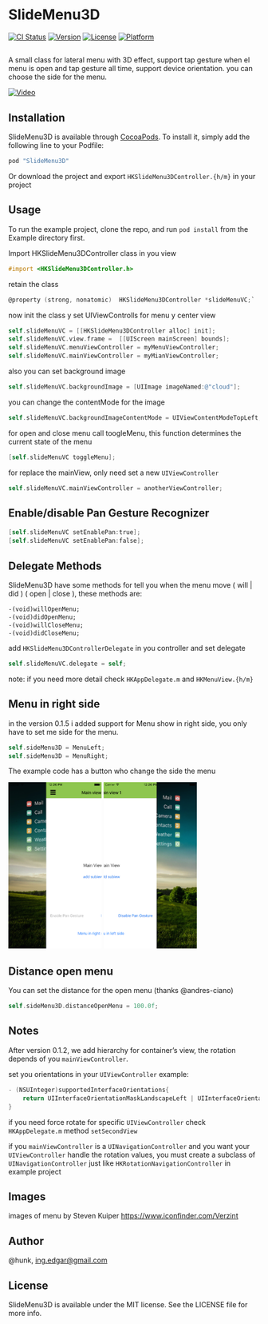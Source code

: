 # SlideMenu3D

[![CI Status](http://img.shields.io/travis/hunk/SlideMenu3D.svg?style=flat)](https://travis-ci.org/hunk/SlideMenu3D)
[![Version](https://img.shields.io/cocoapods/v/SlideMenu3D.svg?style=flat)](http://cocoapods.org/pods/SlideMenu3D)
[![License](https://img.shields.io/cocoapods/l/SlideMenu3D.svg?style=flat)](http://cocoapods.org/pods/SlideMenu3D)
[![Platform](https://img.shields.io/cocoapods/p/SlideMenu3D.svg?style=flat)](http://cocoapods.org/pods/SlideMenu3D)

## 
A small class for lateral menu with 3D effect, support tap gesture when el menu is open and tap gesture all time, support device orientation. you can choose the side for the menu.

[![Video](http://img.youtube.com/vi/1UyrVDaNDIg/0.jpg)](https://www.youtube.com/watch?v=1UyrVDaNDIg)

## Installation

SlideMenu3D is available through [CocoaPods](http://cocoapods.org). To install
it, simply add the following line to your Podfile:

```ruby
pod "SlideMenu3D"
```

Or download the project and export `HKSlideMenu3DController.{h/m}` in your project

## Usage

To run the example project, clone the repo, and run `pod install` from the Example directory first.


Import HKSlideMenu3DController class in you view

```objective-c
#import <HKSlideMenu3DController.h>
```

retain the class

```objective-c
@property (strong, nonatomic)  HKSlideMenu3DController *slideMenuVC;`
```

now init the class y set UIViewControlls for menu y center view

```objective-c
self.slideMenuVC = [[HKSlideMenu3DController alloc] init];
self.slideMenuVC.view.frame =  [[UIScreen mainScreen] bounds];
self.slideMenuVC.menuViewController = myMenuViewController;
self.slideMenuVC.mainViewController = myMianViewController;
```

also you can set background image

```objective-c
self.slideMenuVC.backgroundImage = [UIImage imageNamed:@"cloud"];
```

you can change the contentMode for the image

```objective-c
self.slideMenuVC.backgroundImageContentMode = UIViewContentModeTopLeft;
```
for open and close menu call toogleMenu, this function determines the current state of the menu

```objective-c
[self.slideMenuVC toggleMenu];
```

for replace the mainView, only need set a new `UIViewController`

```objective-c
self.slideMenuVC.mainViewController = anotherViewController;
```

## Enable/disable Pan Gesture Recognizer

```objective-c
[self.slideMenuVC setEnablePan:true];
[self.slideMenuVC setEnablePan:false];
```

## Delegate Methods

SlideMenu3D have some methods for tell you when the menu move ( will | did ) ( open | close ), these methods are:

```objetive-c
-(void)willOpenMenu;
-(void)didOpenMenu;
-(void)willCloseMenu;
-(void)didCloseMenu;
```

add ```HKSlideMenu3DControllerDelegate``` in you controller and set delegate

```objective-c
self.slideMenuVC.delegate = self;
```

note: if you need more detail check ```HKAppDelegate.m``` and ```HKMenuView.{h/m}```


## Menu in right side

in the version 0.1.5 i added support for Menu show in right side, you only have to set me side for the menu.

```objective-c
self.sideMenu3D = MenuLeft;
self.sideMenu3D = MenuRight;
```

The example code has a button who change the side the menu


<img src="https://raw.githubusercontent.com/hunk/MediaDemo/master/SlideMenu3D/menu_left.png" alt="Menu in left side" style="width:187px;height:333px">

<img src="https://raw.githubusercontent.com/hunk/MediaDemo/master/SlideMenu3D/menu_right.png" alt="Menu in right side" style="width:187px;height:333px">

## Distance open menu

You can set the distance for the open menu (thanks @andres-ciano)

```objective-c
self.sideMenu3D.distanceOpenMenu = 100.0f;
```

## Notes
After version 0.1.2, we add hierarchy for container’s view, the rotation depends of you `mainViewController`.

set you orientations in your `UIViewController` example:

```objective-c
- (NSUInteger)supportedInterfaceOrientations{
    return UIInterfaceOrientationMaskLandscapeLeft | UIInterfaceOrientationMaskPortrait;
}
```

if you need force rotate for specific `UIViewController` check `HKAppDelegate.m` method `setSecondView`

if you `mainViewController` is a `UINavigationController` and you want your `UIViewController` handle the rotation values, you must create a subclass of `UINavigationController` just like `HKRotationNavigationController` in example project


## Images

images of menu by Steven Kuiper https://www.iconfinder.com/Verzint


## Author

@hunk, ing.edgar@gmail.com

## License

SlideMenu3D is available under the MIT license. See the LICENSE file for more info.
